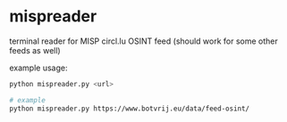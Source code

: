 # mispreader
terminal reader for MISP circl.lu OSINT feed (should work for some other feeds as well)

example usage:
```sh
python mispreader.py <url>

# example
python mispreader.py https://www.botvrij.eu/data/feed-osint/ 
```
